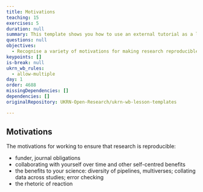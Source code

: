 ```yaml
---
title: Motivations
teaching: 15
exercises: 5
duration: null
summary: This template shows you how to use an external tutorial as a lesson.
questions: null
objectives:
  - Recognise a variety of motivations for making research reproducible
keypoints: []
is-break: null
ukrn_wb_rules:
  - allow-multiple
day: 1
order: 4688
missingDependencies: []
dependencies: []
originalRepository: UKRN-Open-Research/ukrn-wb-lesson-templates

---
```

## Motivations

The motivations for working to ensure that research is reproducible:

* funder, journal obligations
* collaborating with yourself over time and other self-centred benefits
* the benefits to your science: diversity of pipelines, multiverses; collating data across studies; error checking
* the rhetoric of reaction
